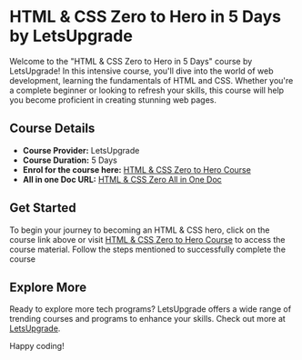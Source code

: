 # HTML & CSS Zero to Hero in 5 Days by LetsUpgrade

Welcome to the "HTML & CSS Zero to Hero in 5 Days" course by LetsUpgrade! In this intensive course, you'll dive into the world of web development, learning the fundamentals of HTML and CSS. Whether you're a complete beginner or looking to refresh your skills, this course will help you become proficient in creating stunning web pages.

## Course Details

- **Course Provider:** LetsUpgrade
- **Course Duration:** 5 Days
- **Enrol for the course here:** [HTML & CSS Zero to Hero Course](https://luc.to/htmlsep23onelinkd1)
- **All in one Doc URL:** [HTML & CSS Zero All in One Doc](https://letsupgrade.notion.site/HTML-CSS-Zero-to-Hero-in-5-Days-b6005a2cf08d49dca82d5c8be37b2b58?pvs=4)

## Get Started

To begin your journey to becoming an HTML & CSS hero, click on the course link above or visit [HTML & CSS Zero to Hero Course](https://letsupgrade.notion.site/HTML-CSS-Zero-to-Hero-in-5-Days-b6005a2cf08d49dca82d5c8be37b2b58?pvs=4) to access the course material.  Follow the steps mentioned to successfully complete the course

## Explore More

Ready to explore more tech programs? LetsUpgrade offers a wide range of trending courses and programs to enhance your skills. Check out more at [LetsUpgrade](https://letsupgrade.in).

Happy coding!
